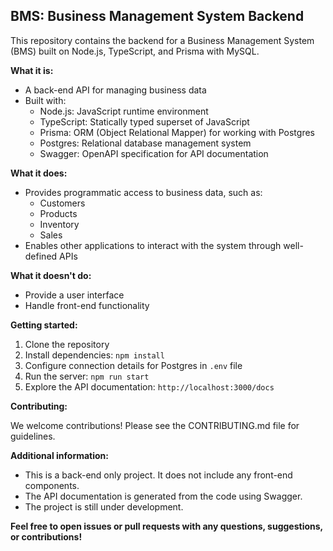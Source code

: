 ## BMS: Business Management System Backend

This repository contains the backend for a Business Management System (BMS) built on Node.js, TypeScript, and Prisma with MySQL. 

**What it is:**

* A back-end API for managing business data
* Built with:
    * Node.js: JavaScript runtime environment
    * TypeScript: Statically typed superset of JavaScript
    * Prisma: ORM (Object Relational Mapper) for working with Postgres
    * Postgres: Relational database management system
    * Swagger: OpenAPI specification for API documentation

**What it does:**

* Provides programmatic access to business data, such as:
    * Customers
    * Products
    * Inventory
    * Sales
* Enables other applications to interact with the system through well-defined APIs

**What it doesn't do:**

* Provide a user interface
* Handle front-end functionality

**Getting started:**

1. Clone the repository
2. Install dependencies: `npm install`
3. Configure connection details for Postgres in `.env` file
4. Run the server: `npm run start`
5. Explore the API documentation: `http://localhost:3000/docs`

**Contributing:**

We welcome contributions! Please see the CONTRIBUTING.md file for guidelines.

**Additional information:**

* This is a back-end only project. It does not include any front-end components.
* The API documentation is generated from the code using Swagger.
* The project is still under development.

**Feel free to open issues or pull requests with any questions, suggestions, or contributions!**
